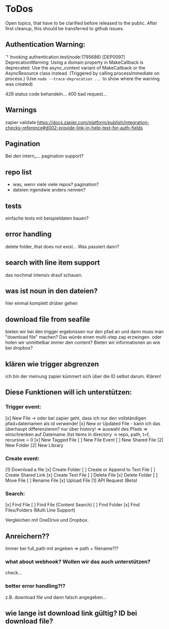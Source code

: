 # ToDos

Open topics, that have to be clarified before released to the public. After first cleanup, this should be transferred to github issues.

## Authentication Warning:

⠙ Invoking authentication.test(node:1795686) [DEP0097] DeprecationWarning: Using a domain property in MakeCallback is deprecated. Use the async_context variant of MakeCallback or the AsyncResource class instead. (Triggered by calling processImmediate on process.)
(Use `node --trace-deprecation ...` to show where the warning was created)

429 status code behandeln...
400 bad request...

## Warnings

zapier validate
https://docs.zapier.com/platform/publish/integration-checks-reference#d002-provide-link-in-help-text-for-auth-fields

## Pagination

Bei den intern\_... pagination support?

## repo list

- was, wenn viele viele repos? pagination?
- dateien irgendwie anders nennen?

## tests

einfache tests mit beispieldaten bauen?

## error handling

delete folder, that does not exist... Was passiert dann?

## search with line item support

das nochmal intensiv drauf schauen.

## was ist noun in den dateien?

hier einmal komplett drüber gehen

## download file from seafile

bieten wir bei den trigger ergebnissen nur den pfad an und dann muss man "download file" machen? Das würde einen multi-step zap erzwingen.
oder holen wir unmittelbar immer den content?
Bieten wir informationen an wie bei dropbox?

## klären wie trigger abgrenzen

ich bin der meinung zapier kümmert sich über die ID selbst darum. Klären!

## Diese Funktionen will ich unterstützen:

### Trigger event:

[x] New File -> oder bei zapier geht, dass ich nur den vollständigen pfad+dateinamen als id verwende!
[x] New or Updated File - kann ich das überhaupt differenzieren? nur über history! => auswahl des Pfads => einschrenken auf Dateiname /list items in directory -> repo, path, t=f, recursive = 0
[x] New Tagged File
[ ] New File Event
[ ] New Shared File
[2] New Folder
[2] New Library

### Create event:

[1] Download a file
[x] Create Folder
[ ] Create or Append to Text File
[ ] Create Shared Link
[x] Create Text File
[ ] Delete File
[x] Delete Folder
[ ] Move File
[ ] Rename File
[x] Upload File
[1] API Request (Beta)

### Search:

[x] Find File
[ ] Find File (Content Search)
[ ] Find Folder
[x] Find Files/Folders (Multi Line Support)

Vergleichen mit OneDrive und Dropbox.

## Anreichern??

Immer bei full_path mit angeben => path + filename?!?

### what about webhook? Wollen wir das auch unterstützen?

check...

### better error handling?!?

z.B. download file und dann falsch angegeben...

## wie lange ist download link gültig? ID bei download file?
